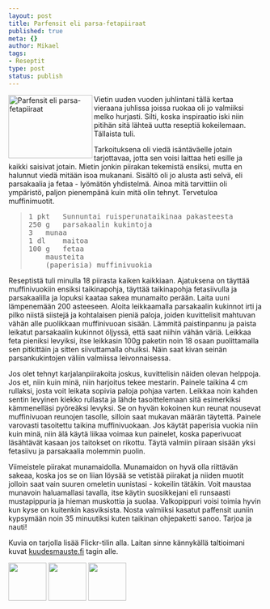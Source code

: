 ```yaml
--- 
layout: post
title: Parfensit eli parsa-fetapiiraat
published: true
meta: {}
author: Mikael
tags: 
- Reseptit
type: post
status: publish
---
```

<a title="Parfensit eli parsa-fetapiiraat by Kjue, on Flickr" href="http://www.flickr.com/photos/kjue/5327756333/"><img src="http://farm6.static.flickr.com/5048/5327756333_fa3419d68e_m.jpg" alt="Parfensit eli parsa-fetapiiraat" width="166" height="125" align="left" /></a>

Vietin uuden vuoden juhlintani tällä kertaa vieraana juhlissa joissa
ruokaa oli jo valmiiksi melko hurjasti. Silti, koska inspiraatio iski
niin pitihän sitä lähteä uutta reseptiä kokeilemaan. Tällaista tuli.

Tarkoituksena oli viedä isäntäväelle jotain tarjottavaa, jotta sen
voisi laittaa heti esille ja kaikki saisivat jotain. Mietin jonkin
piirakan tekemistä ensiksi, mutta en halunnut viedä mitään isoa
mukanani. Sisältö oli jo alusta asti selvä, eli parsakaalia ja fetaa -
lyömätön yhdistelmä. Ainoa mitä tarvittiin oli ympäristö, paljon
pienempänä kuin mitä olin tehnyt. Tervetuloa muffinimuotit.

<blockquote>
<pre>
1 pkt	Sunnuntai ruisperunataikinaa pakasteesta
250 g	parsakaalin kukintoja
3	munaa
1 dl	maitoa
100 g	fetaa
	mausteita
	(paperisia) muffinivuokia
</pre>
</blockquote>

Reseptistä tuli minulla 18 piirasta kaiken kaikkiaan. Ajatuksena on
täyttää muffinivuokiin ensiksi taikinapohja, täyttää taikinapohja
fetasiivulla ja parsakaalilla ja lopuksi kaataa sakea munamaito
perään. Laita uuni lämpenemään 200 asteeseen. Aloita leikkaamalla
parsakaalin kukinnot irti ja pilko niistä siistejä ja kohtalaisen
pieniä paloja, joiden kuvittelisit mahtuvan vähän alle puolikkaan
muffinivuoan sisään. Lämmitä paistinpannu ja paista leikatut
parsakaalin kukinnot öljyssä, että saat niihin vähän väriä. Leikkaa
feta pieniksi levyiksi, itse leikkasin 100g paketin noin 18 osaan
puolittamalla sen pitkittäin ja sitten siivuttamalla ohuiksi. Näin
saat kivan seinän parsankukintojen väliin valmiissa leivonnaisessa.

Jos olet tehnyt karjalanpiirakoita joskus, kuvittelisin näiden olevan
helppoja. Jos et, niin kuin minä, niin harjoitus tekee mestarin.
Painele taikina 4 cm rullaksi, josta voit leikata sopivia paloja
pohjaa varten. Leikkaa noin kahden sentin levyinen kiekko rullasta ja
lähde tasoittelemaan sitä esimerkiksi kämmenelläsi pyöreäksi levyksi.
Se on hyvän kokoinen kun reunat nousevat muffinivuoan reunojen
tasolle, silloin saat mukavan määrän täytettä. Painele varovasti
tasoitettu taikina muffinivuokaan. Jos käytät paperisia vuokia niin
kuin minä, niin älä käytä liikaa voimaa kun painelet, koska
paperivuoat läsähtävät kasaan jos taitokset on rikottu. Täytä valmiin
piiraan sisään yksi fetasiivu ja parsakaalia molemmin puolin.

Viimeistele piirakat munamaidolla. Munamaidon on hyvä olla riittävän
sakeaa, koska jos se on liian löysää se vetistää piirakat ja niiden
muotit jolloin saat vain suuren omeletin uunistasi - kokeilin tätäkin.
Voit maustaa munavoin haluamallasi tavalla, itse käytin suosikkejani
eli runsaasti mustapippuria ja hieman muskottia ja suolaa.
Valkopippuri voisi toimia hyvin kun kyse on kuitenkin kasviksista.
Nosta valmiiksi kasatut paffensit uuniin kypsymään noin 35 minuutiksi
kuten taikinan ohjepaketti sanoo. Tarjoa ja nauti!

Kuvia on tarjolla lisää Flickr-tilin alla. Laitan sinne kännykällä
taltioimani kuvat [kuudesmauste.fi][1] tagin alle.

[1]: http://www.flickr.com/photos/kjue/tags/kuudesmauste.fi

<a href="http://www.flickr.com/photos/kjue/5327766443/"><img src="http://farm6.static.flickr.com/5290/5327766443_cab87ea30c_s.jpg" width="75" height="75" /></a>
<a href="http://www.flickr.com/photos/kjue/5328375548/"><img src="http://farm6.static.flickr.com/5010/5328375548_6b3c311c83_s.jpg" width="75" height="75" /></a>
<a href="http://www.flickr.com/photos/kjue/5327756333/"><img src="http://farm6.static.flickr.com/5048/5327756333_fa3419d68e_s.jpg" width="75" height="75" /></a>
